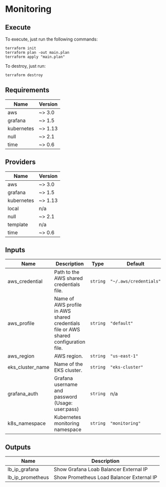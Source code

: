 # Monitoring

## Execute

To execute, just run the following commands:

```shell
terraform init
terraform plan -out main.plan
terraform apply "main.plan"
```

To destroy, just run:

```shell
terraform destroy
```

## Requirements

| Name | Version |
|------|---------|
| aws | ~> 3.0 |
| grafana | ~> 1.5 |
| kubernetes | ~> 1.13 |
| null | ~> 2.1 |
| time | ~> 0.6 |

## Providers

| Name | Version |
|------|---------|
| aws | ~> 3.0 |
| grafana | ~> 1.5 |
| kubernetes | ~> 1.13 |
| local | n/a |
| null | ~> 2.1 |
| template | n/a |
| time | ~> 0.6 |

## Inputs

| Name | Description | Type | Default | Required |
|------|-------------|------|---------|:--------:|
| aws\_credential | Path to the AWS shared credentials file. | `string` | `"~/.aws/credentials"` | no |
| aws\_profile | Name of AWS profile in AWS shared credentials file or AWS shared configuration file. | `string` | `"default"` | no |
| aws\_region | AWS region. | `string` | `"us-east-1"` | no |
| eks\_cluster\_name | Name of the EKS cluster. | `string` | `"eks-cluster"` | no |
| grafana\_auth | Grafana username and password (Usage: user:pass) | `string` | n/a | yes |
| k8s\_namespace | Kubernetes monitoring namespace | `string` | `"monitoring"` | no |

## Outputs

| Name | Description |
|------|-------------|
| lb\_ip\_grafana | Show Grafana Loab Balancer External IP |
| lb\_ip\_prometheus | Show Prometheus Load Balancer External IP |